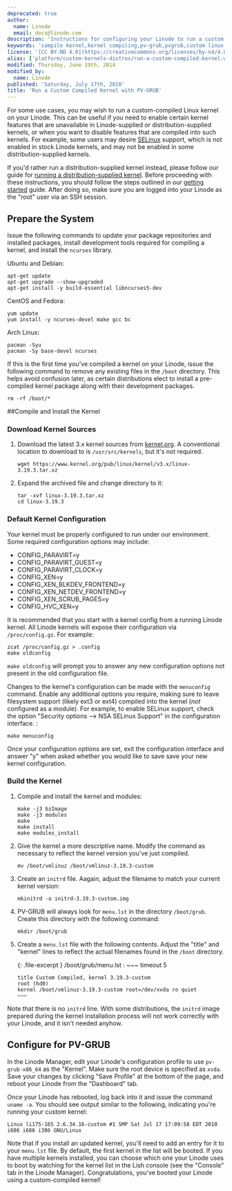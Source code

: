 ```yaml
---
deprecated: true
author:
  name: Linode
  email: docs@linode.com
description: 'Instructions for configuring your Linode to run a custom compiled kernel with PV-GRUB.'
keywords: 'compile kernel,kernel compiling,pv-grub,pvgrub,custom linux kernel,custom linode'
license: '[CC BY-ND 4.0](https://creativecommons.org/licenses/by-nd/4.0)'
alias: ['platform/custom-kernels-distros/run-a-custom-compiled-kernel-with-pvgrub/',  'custom-instances/pv-grub-custom-compiled-kernel/']
modified: Thursday, June 19th, 2014
modified_by:
  name: Linode
published: 'Saturday, July 17th, 2010'
title: 'Run a Custom Compiled Kernel with PV-GRUB'
---
```


For some use cases, you may wish to run a custom-compiled Linux kernel on your Linode. This can be useful if you need to enable certain kernel features that are unavailable in Linode-supplied or distribution-supplied kernels, or when you want to disable features that are compiled into such kernels. For example, some users may desire [SELinux](http://en.wikipedia.org/wiki/Security-Enhanced_Linux) support, which is not enabled in stock Linode kernels, and may not be enabled in some distribution-supplied kernels.

If you'd rather run a distribution-supplied kernel instead, please follow our guide for [running a distribution-supplied kernel](/docs/tools-reference/custom-kernels-distros/run-a-distributionsupplied-kernel-with-pvgrub). Before proceeding with these instructions, you should follow the steps outlined in our [getting started](/docs/getting-started/) guide. After doing so, make sure you are logged into your Linode as the "root" user via an SSH session.

## Prepare the System

Issue the following commands to update your package repositories and installed packages, install development tools required for compiling a kernel, and install the `ncurses` library.

Ubuntu and Debian:

    apt-get update
    apt-get upgrade --show-upgraded
    apt-get install -y build-essential libncurses5-dev

CentOS and Fedora:

    yum update
    yum install -y ncurses-devel make gcc bc

Arch Linux:

    pacman -Syu
    pacman -Sy base-devel ncurses

If this is the first time you've compiled a kernel on your Linode, issue the following command to remove any existing files in the `/boot` directory. This helps avoid confusion later, as certain distributions elect to install a pre-compiled kernel package along with their development packages.

    rm -rf /boot/*

##Compile and Install the Kernel

### Download Kernel Sources

1.  Download the latest 3.x kernel sources from [kernel.org](http://kernel.org/). A conventional location to download to is `/usr/src/kernels`, but it's not required.

        wget https://www.kernel.org/pub/linux/kernel/v3.x/linux-3.19.3.tar.xz

2.  Expand the archived file and change directory to it:

        tar -xvf linux-3.19.3.tar.xz
        cd linux-3.19.3

### Default Kernel Configuration

Your kernel must be properly configured to run under our environment. Some required configuration options may include:

-   CONFIG\_PARAVIRT=y
-   CONFIG\_PARAVIRT\_GUEST=y
-   CONFIG\_PARAVIRT\_CLOCK=y
-   CONFIG\_XEN=y
-   CONFIG\_XEN\_BLKDEV\_FRONTEND=y
-   CONFIG\_XEN\_NETDEV\_FRONTEND=y
-   CONFIG\_XEN\_SCRUB\_PAGES=y
-   CONFIG\_HVC\_XEN=y

It is recommended that you start with a kernel config from a running Linode kernel. All Linode kernels will expose their configuration via `/proc/config.gz`. For example:

    zcat /proc/config.gz > .config
    make oldconfig

`make oldconfig` will prompt you to answer any new configuration options not present in the old configuration file.

Changes to the kernel's configuration can be made with the `menuconfig` command. Enable any additional options you require, making sure to leave filesystem support (likely ext3 or ext4) compiled into the kernel (*not* configured as a module). For example, to enable SELinux support, check the option "Security options --\> NSA SELinux Support" in the configuration interface. :

    make menuconfig

Once your configuration options are set, exit the configuration interface and answer "y" when asked whether you would like to save save your new kernel configuration.

### Build the Kernel

1.  Compile and install the kernel and modules:

        make -j3 bzImage
        make -j3 modules
        make 
        make install
        make modules_install

2.  Give the kernel a more descriptive name. Modify the command as necessary to reflect the kernel version you've just compiled.

        mv /boot/vmlinuz /boot/vmlinuz-3.19.3-custom

3.  Create an `initrd` file. Aagain, adjust the filename to match your current kernel version:

        mkinitrd -o initrd-3.19.3-custom.img

3.  PV-GRUB will always look for `menu.lst` in the directory `/boot/grub`. Create this directory with the following command:

        mkdir /boot/grub

4.  Create a `menu.lst` file with the following contents. Adjust the "title" and "kernel" lines to reflect the actual filenames found in the `/boot` directory.

    {: .file-excerpt }
    /boot/grub/menu.lst
    :   ~~~
    	timeout 5
	
    	title Custom Compiled, kernel 3.19.3-custom 
    	root (hd0) 
    	kernel /boot/vmlinuz-3.19.3-custom root=/dev/xvda ro quiet
        ~~~

Note that there is no `initrd` line. With some distributions, the `initrd` image prepared during the kernel installation process will not work correctly with your Linode, and it isn't needed anyhow.


## Configure for PV-GRUB

In the Linode Manager, edit your Linode's configuration profile to use `pv-grub-x86_64` as the "Kernel". Make sure the root device is specified as `xvda`. Save your changes by clicking "Save Profile" at the bottom of the page, and reboot your Linode from the "Dashboard" tab.

Once your Linode has rebooted, log back into it and issue the command `uname -a`. You should see output similar to the following, indicating you're running your custom kernel:

    Linux li175-165 2.6.34.16-custom #1 SMP Sat Jul 17 17:09:58 EDT 2010 i686 i686 i386 GNU/Linux

Note that if you install an updated kernel, you'll need to add an entry for it to your `menu.lst` file. By default, the first kernel in the list will be booted. If you have multiple kernels installed, you can choose which one your Linode uses to boot by watching for the kernel list in the Lish console (see the "Console" tab in the Linode Manager). Congratulations, you've booted your Linode using a custom-compiled kernel!



